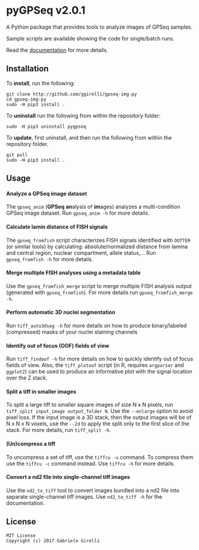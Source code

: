 pyGPSeq v2.0.1
=======================

A Python package that provides tools to analyze images of GPSeq samples.

Sample scripts are available showing the code for single/batch runs.

Read the [documentation](https://github.com/ggirelli/gpseq-img-py/wiki) for more details.

Installation
-------------

To **install**, run the following:

```
git clone http://github.com/ggirelli/gpseq-img-py
cd gpseq-img-py
sudo -H pip3 install .
```

To **uninstall** run the following from within the repository folder:

```
sudo -H pip3 uninstall pygpseq
```

To **update**, first uninstall, and then run the following from within the repository folder.

```
git pull
sudo -H pip3 install .
```

Usage
----------

#### Analyze a GPSeq image dataset

The `gpseq_anim` (**GPSeq** **an**alysis of **im**ages) analyzes a multi-condition GPSeq image dataset. Run `gpseq_anim -h` for more details.

#### Calculate lamin distance of FISH signals

The `gpseq_fromfish` script characterizes FISH signals identified with `DOTTER` (or similar tools) by calculating: absolute/normalized distance from lamina and central region, nuclear compartment, allele status,... Run `gpseq_fromfish -h` for more details.

#### Merge multiple FISH analyses using a metadata table

Use the `gpseq_fromfish_merge` script to merge multiple FISH analysis output (generated with `gpseq_fromfish`). For more details run `gpseq_fromfish_merge -h`.

#### Perform automatic 3D nuclei segmentation

Run `tiff_auto3dseg -h` for more details on how to produce binary/labeled (compressed) masks of your nuclei staining channels

#### Identify out of focus (OOF) fields of view

Run `tiff_findoof -h` for more details on how to quickly identify out of focus fields of view. Also, the `tiff_plotoof` script (in R, requires `argparser` and `ggplot2`) can be used to produce an informative plot with the signal location over the Z stack.

#### Split a tiff in smaller images

To split a large tiff to smaller square images of size N x N pixels, run `tiff_split input_image output_folder N`. Use the `--enlarge` option to avoid pixel loss. If the input image is a 3D stack, then the output images will be of N x N x N voxels, use the `--2d` to apply the split only to the first slice of the stack. For more details, run `tiff_split -h`.

#### (Un)compress a tiff

To uncompress a set of tiff, use the `tiffcu -u` command. To compress them use the `tiffcu -c` command instead. Use `tiffcu -h` for more details.

#### Convert a nd2 file into single-channel tiff images

Use the `nd2_to_tiff` tool to convert images bundled into a nd2 file into separate single-channel tiff images. Use `nd2_to_tiff -h` for the documentation.

License
---

```
MIT License
Copyright (c) 2017 Gabriele Girelli
```